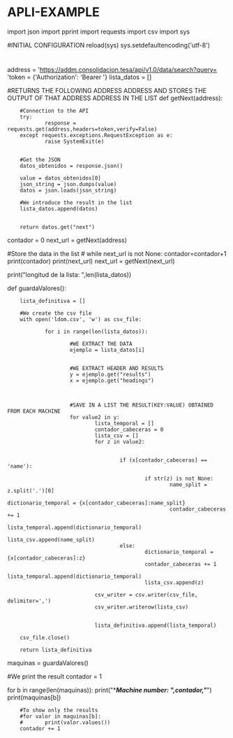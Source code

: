 # APLI-EXAMPLE

import json
import pprint
import requests
import csv
import sys

#INITIAL CONFIGURATION
reload(sys)
sys.setdefaultencoding('utf-8')
#
address = 'https://addm.consolidacion.tesa/api/v1.0/data/search?query= <query to get>'token = {'Authorization': 'Bearer <Token>'}
lista_datos = []



#RETURNS THE FOLLOWING ADDRESS ADDRESS AND STORES THE OUTPUT OF THAT ADDRESS ADDRESS IN THE LIST
def getNext(address):

        #Connection to the API
        try:
                response = requests.get(address,headers=token,verify=False)
        except requests.exceptions.RequestException as e:
                raise SystemExit(e)


        #Get the JSON
        datos_obtenidos = response.json()

        value = datos_obtenidos[0]
        json_string = json.dumps(value)
        datos = json.loads(json_string)

        #We introduce the result in the list
        lista_datos.append(datos)


        return datos.get("next")

contador = 0
next_url = getNext(address)

#Store the data in the list
        #
while next_url is not None:
        contador=contador+1
        print(contador)
        print(next_url)
        next_url = getNext(next_url)

print("longitud de la lista: ",len(lista_datos))

def guardaValores():

        lista_definitiva = []

        #We create the csv file
        with open('ldom.csv', 'w') as csv_file:

                for i in range(len(lista_datos)):

                        #WE EXTRACT THE DATA
                        ejemplo = lista_datos[i]


                        #WE EXTRACT HEADER AND RESULTS
                        y = ejemplo.get("results")
                        x = ejemplo.get("headings")



                        #SAVE IN A LIST THE RESULT(KEY:VALUE) OBTAINED FROM EACH MACHINE
                        for value2 in y:
                                lista_temporal = []
                                contador_cabeceras = 0
                                lista_csv = []
                                for z in value2:


                                        if (x[contador_cabeceras] == 'name'):

                                                if str(z) is not None:
                                                        name_split = z.split('.')[0]
                                                        dictionario_temporal = {x[contador_cabeceras]:name_split}
                                                        contador_cabeceras += 1
                                                        lista_temporal.append(dictionario_temporal)
                                                        lista_csv.append(name_split)
                                        else:
                                                dictionario_temporal = {x[contador_cabeceras]:z}
                                                contador_cabeceras += 1
                                                lista_temporal.append(dictionario_temporal)
                                                lista_csv.append(z)

                                csv_writer = csv.writer(csv_file, delimiter=',')
                                csv_writer.writerow(lista_csv)


                                lista_definitiva.append(lista_temporal)

        csv_file.close()

        return lista_definitiva



maquinas = guardaValores()


#We print the result
contador = 1

for b in range(len(maquinas)):
        print("************************Machine number: ",contador,"***********************")
        print(maquinas[b])

        #To show only the results
        #for valor in maquinas[b]:
        #       print(valor.values())
        contador += 1
